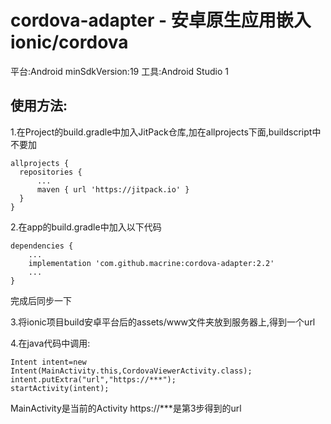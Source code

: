 # cordova-adapter - 安卓原生应用嵌入ionic/cordova  
平台:Android
minSdkVersion:19
工具:Android Studio
1


## 使用方法:  
1.在Project的build.gradle中加入JitPack仓库,加在allprojects下面,buildscript中不要加
       
    allprojects {
      repositories {
          ...
          maven { url 'https://jitpack.io' }
      }
    }

2.在app的build.gradle中加入以下代码  
    
    dependencies {
        ...
        implementation 'com.github.macrine:cordova-adapter:2.2'
        ...
    }
完成后同步一下

3.将ionic项目build安卓平台后的assets/www文件夹放到服务器上,得到一个url  

4.在java代码中调用:  
```
Intent intent=new Intent(MainActivity.this,CordovaViewerActivity.class);
intent.putExtra("url","https://***");
startActivity(intent);
```

MainActivity是当前的Activity
https://***是第3步得到的url
